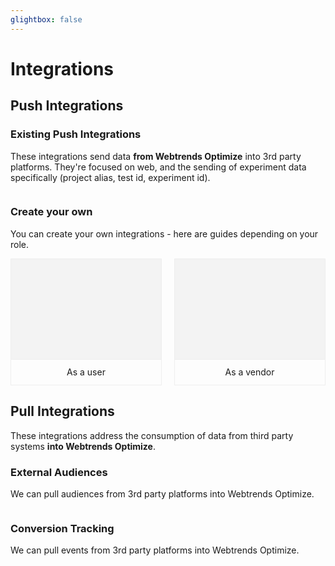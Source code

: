 ```yaml
---
glightbox: false
---
```


# Integrations

<style>
.integration-tiles { display: flex; flex-wrap: wrap; gap: 20px; }

.integration-tiles > a { flex: 1 1 calc(33% - 40px); color: inherit; text-decoration: none; text-align: center; border: 1px #eee solid; }

.integration-tiles > a > div:first-child { border-bottom: 1px #eee solid; padding-bottom: 10px; height: 150px; background: #f3f3f3 url() center center no-repeat; background-size: contain;     display: flex; align-items: center; justify-content: center; }

.integration-tiles > a:hover > div:first-child { background: #e0ffe0; }

.integration-tiles > a > div:first-child img { max-height: 100px; max-width: 80%; }

.integration-tiles > a > div:nth-child(2) { line-height: 40px; }

</style>

<script>
function makeTiles(list){

list = list.sort().map(x => {
let [name, img, link] = x.split(' :: ');

return (
`<a href="${link}">
    <div><img alt="${name}" src="/assets/vendors/${img}"></div>
    <div>${name}</div>
</a>`
);

}).join('');

document.write(list);

}
</script>

## Push Integrations

### Existing Push Integrations

These integrations send data **from Webtrends Optimize** into 3rd party platforms. They're focused on web, and the sending of experiment data specifically (project alias, test id, experiment id).

<div class="integration-tiles">
<script>

var list = [
    'Accoustic Tealeaf :: accoustic-tealeaf.svg :: ./push-integrations/accoustic-tealeaf',
    'Adobe Analytics :: adobe-analytics.svg :: ./push-integrations/adobe-analytics',
    'Amplitude :: amplitude.svg :: ./push-integrations/amplitude',
    'AT Internet :: at-internet.svg :: ./push-integrations/at-internet',
    'Contentsquare :: contentsquare.svg :: ./push-integrations/contentsquare',
    'Fullstory :: fullstory.svg :: ./push-integrations/fullstory',
    'Glassbox / Sessioncam :: glassbox.svg :: ./push-integrations/glassbox',
    'Google Universal Analytics :: gua.png :: ./push-integrations/google-universal-analytics',
    'Google Analytics 4 (GTM) :: ga4.svg :: ./push-integrations/google-analytics-4-gtm',
    'Google Analytics 4 (GTAG) :: ga4.svg :: ./push-integrations/google-analytics-4-gtag',
    'Heap Analytics :: heap.svg :: ./push-integrations/heap-analytics',
    'Hotjar :: hotjar.svg :: ./push-integrations/hotjar',
    'Piwik Pro :: piwik-pro.svg :: ./push-integrations/piwik-pro',
    'Medallia / Decibel Insights :: medallia.svg :: ./push-integrations/medallia',
    'Microsoft Clarity :: microsoftclarity.png :: ./push-integrations/microsoft-clarity',
    'Mixpanel :: mixpanel.svg :: ./push-integrations/mixpanel',
    'Mouseflow :: mouseflow.svg :: ./push-integrations/mouseflow',
    'Quantum Metric :: quantum-metric.svg :: ./push-integrations/quantum-metric',
    'Salesforce CRM :: salesforce.svg :: ./push-integrations/salesforce',
    'Tealium :: tealium.svg :: ./push-integrations/tealium',
    'Twilio Segment.io :: segmentio.svg :: ./push-integrations/segmentio',
];

makeTiles(list);

</script>
</div>

### Create your own 

You can create your own integrations - here are guides depending on your role.
<div class="integration-tiles">
<a href="./push-integrations/create-your-own-push-integration-user">
    <div>&nbsp;</div>
    <div>As a user</div>
</a>
<a href="./push-integrations/create-your-own-push-integration-vendor">
    <div>&nbsp;</div>
    <div>As a vendor</div>
</a>
</div>

## Pull Integrations

These integrations address the consumption of data from third party systems **into Webtrends Optimize**. 

### External Audiences 

We can pull audiences from 3rd party platforms into Webtrends Optimize.

<div class="integration-tiles">
<script>

var list = [
    'Bloomreach Data Layer :: bloomreach.svg :: ./pull-integrations/bloomreach-data-layer/',
    'GTM Data Layer :: gtm.png :: ./pull-integrations/gtm-data-layer/',
    'Google Analytics 4 Segments :: ga4.svg :: ./pull-integrations/ga4-audiences/',
];

makeTiles(list);

</script>
</div>

### Conversion Tracking

We can pull events from 3rd party platforms into Webtrends Optimize.

<div class="integration-tiles">
<script>
var list = [
    'GTM Event Mirroring :: gtm.png :: ./pull-integrations/gtm-events-mirroring/',
];

makeTiles(list);

</script>
</div>

